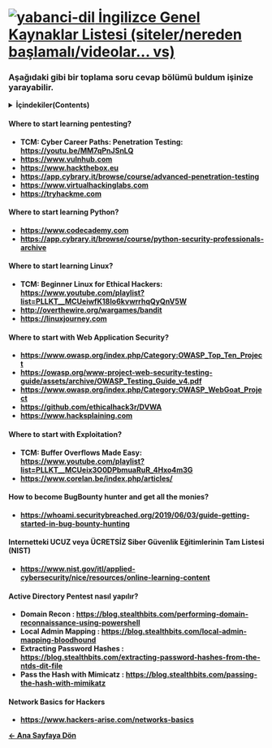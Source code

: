 # [<img src="https://i.ibb.co/BwKsLb1/yabanci-dil.png" alt="yabanci-dil" border="0"> İngilizce Genel Kaynaklar Listesi (siteler/nereden başlamalı/videolar... vs)]()

### Aşağıdaki gibi bir toplama soru cevap bölümü buldum işinize yarayabilir.

<details> 
  <summary><strong>İçindekiler(Contents)</summary><strong>
  <p>
    
1) [Where to start learning pentesting?](#source1)
2) [Where to start learning Python?](#source2)
3) [Where to start learning Linux?](#source3)
4) [Where to start with Web Application Security?](#source4)
5) [Where to start with Exploitation?](#source5)
6) [How to become BugBounty hunter and get all the monies?](#source6)
7) [Internetteki UCUZ veya ÜCRETSİZ Siber Güvenlik Eğitimlerinin Tam Listesi (NIST)](#source7)
8) [Active Directory Pentest nasıl yapılır?](#source8)
9) [Network Basics for Hackers](#source9)
  </p>
</details>

#### Where to start learning pentesting? <a name="source1"></a>
- TCM: Cyber Career Paths: Penetration Testing: https://youtu.be/MM7qPnJSnLQ  
- https://www.vulnhub.com  
- https://www.hackthebox.eu  
- https://app.cybrary.it/browse/course/advanced-penetration-testing  
- https://www.virtualhackinglabs.com  
- https://tryhackme.com  

#### Where to start learning Python? <a name="source2"></a>
- https://www.codecademy.com  
- https://app.cybrary.it/browse/course/python-security-professionals-archive  

#### Where to start learning Linux? <a name="source3"></a>
- TCM: Beginner Linux for Ethical Hackers: https://www.youtube.com/playlist?list=PLLKT__MCUeiwfK18Io6kvwrrhqQyQnV5W  
- http://overthewire.org/wargames/bandit  
- https://linuxjourney.com  

#### Where to start with Web Application Security? <a name="source4"></a>
- https://www.owasp.org/index.php/Category:OWASP_Top_Ten_Project  
- https://owasp.org/www-project-web-security-testing-guide/assets/archive/OWASP_Testing_Guide_v4.pdf  
- https://www.owasp.org/index.php/Category:OWASP_WebGoat_Project  
- https://github.com/ethicalhack3r/DVWA  
- https://www.hacksplaining.com  

#### Where to start with Exploitation? <a name="source5"></a>
- TCM: Buffer Overflows Made Easy: https://www.youtube.com/playlist?list=PLLKT__MCUeix3O0DPbmuaRuR_4Hxo4m3G  
- https://www.corelan.be/index.php/articles/

#### How to become BugBounty hunter and get all the monies? <a name="source6"></a>
- https://whoami.securitybreached.org/2019/06/03/guide-getting-started-in-bug-bounty-hunting  

#### Internetteki UCUZ veya ÜCRETSİZ Siber Güvenlik Eğitimlerinin Tam Listesi (NIST) <a name="source7"></a>
- https://www.nist.gov/itl/applied-cybersecurity/nice/resources/online-learning-content  

#### Active Directory Pentest nasıl yapılır? <a name="source8"></a>
- Domain Recon : https://blog.stealthbits.com/performing-domain-reconnaissance-using-powershell  
- Local Admin Mapping : https://blog.stealthbits.com/local-admin-mapping-bloodhound  
- Extracting Password Hashes : https://blog.stealthbits.com/extracting-password-hashes-from-the-ntds-dit-file  
- Pass the Hash with Mimicatz : https://blog.stealthbits.com/passing-the-hash-with-mimikatz  

#### Network Basics for Hackers <a name="source9"></a>
- https://www.hackers-arise.com/networks-basics  

[← Ana Sayfaya Dön](https://github.com/LuNiZz/siber-guvenlik-sss)
